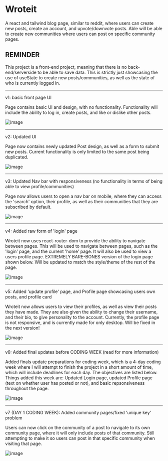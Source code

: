 # Wroteit
A react and tailwind blog page, similar to reddit, where users can create new posts, create an account, and upvote/downvote posts. Able will be able to create new communities where users can post on specific community pages.

## REMINDER ##
This project is a front-end project, meaning that there is no back-end/serverside to be able to save data. This is strictly just showcasing the use of useState to create new posts/communities, as well as the state of who is currently logged in.

------------

v1: basic front page UI

Page contains basic UI and design, with no functionality. Functionality will include the ability to log in, create posts, and like or dislike other posts.

![image](https://github.com/alexjachna/wroteit/assets/57778785/1318d1a7-38ca-4140-be91-857da2e6f320)

------------

v2: Updated <Post/> UI

Page now contains newly updated Post design, as well as a form to submit new posts. Current functionality is only limited to the same post being duplicated.

![image](https://github.com/alexjachna/wroteit/assets/57778785/7e4385d7-5f5f-47cc-ae86-303b483405ea)

------------

v3: Updated Nav bar with responsiveness (no functionality in terms of being able to view profile/communities)

Page now allows users to open a nav bar on mobile, where they can access the 'search' option, their profile, as well as their communities that they are subscribed by default.

![image](https://github.com/alexjachna/wroteit/assets/57778785/6e88afa8-eac7-4941-b827-b5d4a751f10d)

------------

v4: Added raw form of 'login' page

Wroteit now uses react-router-dom to provide the ability to navigate between pages. This will be used to navigate between pages, such as the 'login' page, and the current 'home' page. It will also be used to view a users profile page. EXTREMELY BARE-BONES version of the login page shown below. Will be updated to match the style/theme of the rest of the page.

![image](https://github.com/alexjachna/wroteit/assets/57778785/070444d9-c2f2-4bb6-ba53-1361655468cd)

------------

v5: Added 'update profile' page, and Profile page showcasing users own posts, and profile card

Wroteit now allows users to view their profiles, as well as view their posts they have made. They are also given the ability to change their username, and their bio, to give personality to the account. Currently, the profile page is not responsive, and is currently made for only desktop. Will be fixed in the next version!

![image](https://github.com/alexjachna/wroteit/assets/57778785/ba42a028-6510-4aee-a614-f9f8d918b343)

------------

v6: Added final updates before CODING WEEK (read for more information)

Added finals update preparations for coding week, which is a 4-day coding week where I will attempt to finish the project in a short amount of time, which will include deadlines for each day. The objectives are listed below. Things added this week are: Updated Login page, updated Profile page (text on whether user has posted or not), and basic repsonsiveness throughout the page.

![image](https://github.com/alexjachna/wroteit/assets/57778785/e89ca508-b165-4ed2-8efc-d6ad7b8ba512)

------------

v7 (DAY 1 CODING WEEK): Added community pages/fixed 'unique key' problem

Users can now click on the community of a post to navigate to its own community page, where it will only include posts of that community. Still attempting to make it so users can post in that specific community when visiting that page.

![image](https://github.com/alexjachna/wroteit/assets/57778785/33abba56-6b16-4899-82b4-b24eda2eae12)

